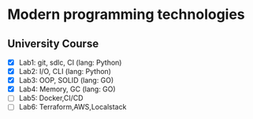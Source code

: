 # Modern programming technologies
## University Course
- [x] Lab1: git, sdlc, CI (lang: Python)
- [x] Lab2: I/O, CLI (lang: Python)
- [x] Lab3: OOP, SOLID (lang: GO)
- [x] Lab4: Memory, GC (lang: GO)
- [ ] Lab5: Docker,CI/CD
- [ ] Lab6: Terraform,AWS,Localstack
